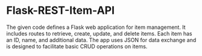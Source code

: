 # Flask-REST-Item-API
The given code defines a Flask web application for item management. It includes routes to retrieve, create, update, and delete items. Each item has an ID, name, and additional data. The app uses JSON for data exchange and is designed to facilitate basic CRUD operations on items.
